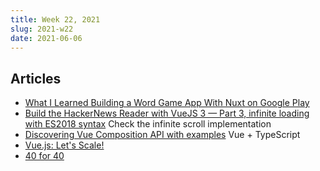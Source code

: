```yaml
---
title: Week 22, 2021
slug: 2021-w22
date: 2021-06-06
---
```


## Articles

- [What I Learned Building a Word Game App With Nuxt on Google Play](https://css-tricks.com/what-i-learned-building-a-word-game-app-with-nuxt-on-google-play/)
- [Build the HackerNews Reader with VueJS 3 — Part 3, infinite loading with ES2018 syntax](https://techika.com/2021/05/29/build-hackernews-reader-vuejs-tailwind-p3/)
  Check the infinite scroll implementation
- [Discovering Vue Composition API with examples](https://blog.asayer.io/discovering-vue-composition-api-with-examples)
  Vue + TypeScript
- [Vue.js: Let's Scale!](https://www.maxpou.fr/vue-js-module-architecture)
- [40 for 40](https://chriscoyier.net/2021/06/04/40-for-40/)
